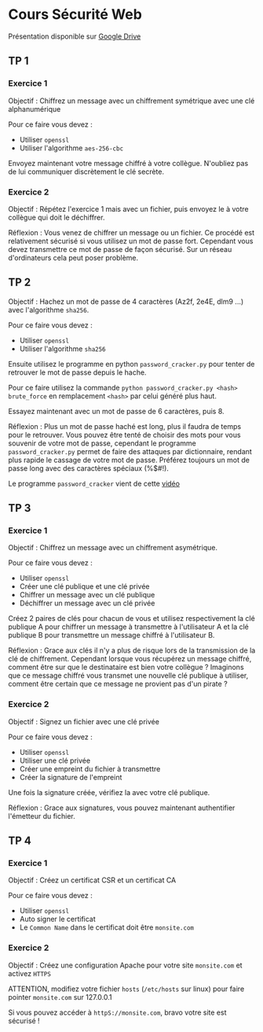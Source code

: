 # Cours Sécurité Web

Présentation disponible sur [Google Drive](https://docs.google.com/presentation/d/1FyXmidPlStw-xpbL8u_ae19vxrBYItBO3a-NaX3QrHM/edit?usp=sharing)

## TP 1

### Exercice 1

Objectif : Chiffrez un message avec un chiffrement symétrique avec une clé alphanumérique

Pour ce faire vous devez :
 - Utiliser `openssl`
 - Utiliser l'algorithme `aes-256-cbc`

Envoyez maintenant votre message chiffré à votre collègue.
N'oubliez pas de lui communiquer discrètement le clé secrète.

### Exercice 2

Objectif : Répétez l'exercice 1 mais avec un fichier, puis envoyez le à votre collègue qui doit le déchiffrer.

Réflexion : Vous venez de chiffrer un message ou un fichier. Ce procédé est relativement sécurisé si vous utilisez un mot de passe fort. Cependant vous devez transmettre ce mot de passe de façon sécurisé. Sur un réseau d'ordinateurs cela peut poser problème.

## TP 2

Objectif : Hachez un mot de passe de 4 caractères (Az2f, 2e4E, dlm9 ...) avec l'algorithme `sha256`.

Pour ce faire vous devez :
 - Utiliser `openssl`
 - Utiliser l'algorithme `sha256`

Ensuite utilisez le programme en python `password_cracker.py` pour tenter de retrouver le mot de passe depuis le hache.

Pour ce faire utilisez la commande `python password_cracker.py <hash> brute_force` en remplacement `<hash>` par celui généré plus haut.

Essayez maintenant avec un mot de passe de 6 caractères, puis 8.

Réflexion : Plus un mot de passe haché est long, plus il faudra de temps pour le retrouver. Vous pouvez être tenté de choisir des mots pour vous souvenir de votre mot de passe, cependant le programme `password_cracker.py` permet de faire des attaques par dictionnaire, rendant plus rapide le cassage de votre mot de passe. Préférez toujours un mot de passe long avec des caractères spéciaux (%$#!).

Le programme `password_cracker` vient de cette [vidéo](https://www.youtube.com/watch?v=Z8nGpUOQPaA&list=PLOapGKeH_KhFBC39ltMDhkEx1aI3hlwSK&index=4)

## TP 3

### Exercice 1

Objectif : Chiffrez un message avec un chiffrement asymétrique.

Pour ce faire vous devez :
 - Utiliser `openssl`
 - Créer une clé publique et une clé privée
 - Chiffrer un message avec un clé publique
 - Déchiffrer un message avec un clé privée

Créez 2 paires de clés pour chacun de vous et utilisez respectivement la clé publique A pour chiffrer un message à transmettre à l'utilisateur A et la clé publique B pour transmettre un message chiffré à l'utilisateur B.

Réflexion : Grace aux clés il n'y a plus de risque lors de la transmission de la clé de chiffrement. Cependant lorsque vous récupérez un message chiffré, comment être sur que le destinataire est bien votre collègue ? Imaginons que ce message chiffré vous transmet une nouvelle clé publique à utiliser, comment être certain que ce message ne provient pas d'un pirate ?

### Exercice 2

Objectif : Signez un fichier avec une clé privée

Pour ce faire vous devez :
 - Utiliser `openssl`
 - Utiliser une clé privée
 - Créer une empreint du fichier à transmettre
 - Créer la signature de l'empreint

Une fois la signature créée, vérifiez la avec votre clé publique.

Réflexion : Grace aux signatures, vous pouvez maintenant authentifier l'émetteur du fichier.

## TP 4

### Exercice 1

Objectif : Créez un certificat CSR et un certificat CA

Pour ce faire vous devez :
 - Utiliser `openssl`
 - Auto signer le certificat
 - Le `Common Name` dans le certificat doit être `monsite.com`

### Exercice 2

Objectif : Créez une configuration Apache pour votre site `monsite.com` et activez `HTTPS`

ATTENTION, modifiez votre fichier `hosts` (`/etc/hosts` sur linux) pour faire pointer `monsite.com` sur 127.0.0.1

Si vous pouvez accéder à `httpS://monsite.com`, bravo votre site est sécurisé !
